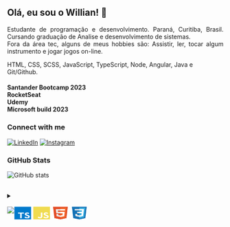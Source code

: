 ## Olá, eu sou o Willian! 👋

<p align="justify">Estudante de programação e desenvolvimento. Paraná, Curitiba, Brasil. Cursando graduação de Analise e desenvolvimento de sistemas. 
<br>
 Fora da área tec, alguns de meus hobbies são: Assistir, ler, tocar algum instrumento e jogar jogos on-line.</p>

 <p>
   HTML, CSS, SCSS, JavaScript, TypeScript, Node, Angular, Java e Git/Github.
 </p>
 <h4>
  Santander Bootcamp 2023 <br>
  RocketSeat  <br>
  Udemy  <br>
  Microsoft build 2023  <br>
  
 </h4>


<h3 align="left">Connect with me</h3>

[![LinkedIn](https://img.shields.io/badge/-LinkedIn-000?style=for-the-badge&logo=linkedin&logoColor=FF00F6&color:FFF)](https://www.linkedin.com/in/willian-nicoletti-b05005258/)
[![Instagram](https://img.shields.io/badge/-Instagram-000?style=for-the-badge&logo=instagram&logoColor=FF00F6&color:FFF)](https://www.instagram.com/willianctti/)


<h3 align="left">GitHub Stats</h3>

![GitHub stats](https://github-readme-stats-git-masterrstaa-rickstaa.vercel.app/api?username=willianctti&hide_title=true&show_icons=true&include_all_commits=false&count_private=true&line_height=25&hide=issues&bg_color=000&title_color=FF00F6&text_color=FFF&border_radius=3&border_color=36123c&icon_color=FF00F6&theme=jolly)
<!--[![Most Used Languages](https://github-readme-stats-git-masterrstaa-rickstaa.vercel.app/api/top-langs/?username=willianctti&line_height=10&card_width=290&layout=compact&hide_title=false&count_private=true&langs_count=4&show_icons=true&title_color=FF00F6&hide=html,css&bg_color=000&text_color=8B8B8B&border_radius=3&border_color=561760&count_private=true)](https://github.com/willianctti/github-readme-stats)-->
<br>

<details align="left">
  <summary></summary> 
 
  
  - GitHub Stats by <a href="https://github.com/anuraghazra/github-readme-stats">anuraghazra</a>
</details>

<div style="display: inline_block"><br>
  <img align="center" alt="Rafa-Ts" height="30" width="40" src="https://raw.githubusercontent.com/devicons/devicon/master/icons/typescript/typescript-plain.svg">
  <img align="center" alt="Rafa-Js" height="30" width="40" src="https://raw.githubusercontent.com/devicons/devicon/master/icons/javascript/javascript-plain.svg">
  <img align="left" height="30" src="https://raw.githubusercontent.com/jakeliny/jakeliny/master/images/nodejs.png">
  <img align="center" alt="Rafa-HTML" height="30" width="40" src="https://raw.githubusercontent.com/devicons/devicon/master/icons/html5/html5-original.svg">
  <img align="center" alt="Rafa-CSS" height="30" width="40" 
  <img align="center" alt="Rafa-CSS" height="30" width="40" src="https://raw.githubusercontent.com/devicons/devicon/master/icons/css3/css3-original.svg">

